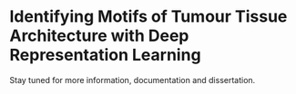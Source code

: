 # Identifying Motifs of Tumour Tissue Architecture with Deep Representation Learning

Stay tuned for more information, documentation and dissertation.
